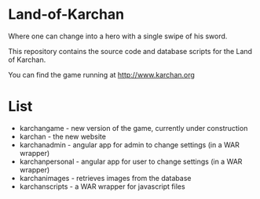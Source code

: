 Land-of-Karchan
===============

Where one can change into a hero with a single swipe of his sword.

This repository contains the source code and database scripts for the Land of Karchan.

You can find the game running at http://www.karchan.org

List
====

* karchangame - new version of the game, currently under construction
* karchan - the new website
* karchanadmin - angular app for admin to change settings (in a WAR wrapper)
* karchanpersonal - angular app for user to change settings (in a WAR wrapper)
* karchanimages - retrieves images from the database
* karchanscripts - a WAR wrapper for javascript files
